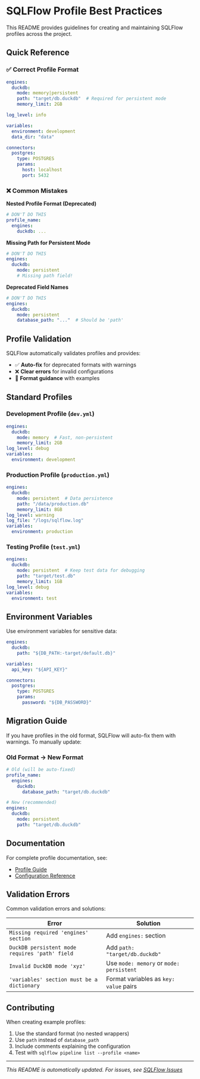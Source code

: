 # SQLFlow Profile Best Practices

This README provides guidelines for creating and maintaining SQLFlow profiles across the project.

## Quick Reference

### ✅ Correct Profile Format
```yaml
engines:
  duckdb:
    mode: memory|persistent
    path: "target/db.duckdb"  # Required for persistent mode
    memory_limit: 2GB

log_level: info

variables:
  environment: development
  data_dir: "data"

connectors:
  postgres:
    type: POSTGRES
    params:
      host: localhost
      port: 5432
```

### ❌ Common Mistakes

**Nested Profile Format (Deprecated)**
```yaml
# DON'T DO THIS
profile_name:
  engines:
    duckdb: ...
```

**Missing Path for Persistent Mode**
```yaml
# DON'T DO THIS
engines:
  duckdb:
    mode: persistent
    # Missing path field!
```

**Deprecated Field Names**
```yaml
# DON'T DO THIS
engines:
  duckdb:
    mode: persistent
    database_path: "..."  # Should be 'path'
```

## Profile Validation

SQLFlow automatically validates profiles and provides:
- ✅ **Auto-fix** for deprecated formats with warnings
- ❌ **Clear errors** for invalid configurations
- 📝 **Format guidance** with examples

## Standard Profiles

### Development Profile (`dev.yml`)
```yaml
engines:
  duckdb:
    mode: memory  # Fast, non-persistent
    memory_limit: 2GB
log_level: debug
variables:
  environment: development
```

### Production Profile (`production.yml`)
```yaml
engines:
  duckdb:
    mode: persistent  # Data persistence
    path: "/data/production.db"
    memory_limit: 8GB
log_level: warning
log_file: "/logs/sqlflow.log"
variables:
  environment: production
```

### Testing Profile (`test.yml`)
```yaml
engines:
  duckdb:
    mode: persistent  # Keep test data for debugging
    path: "target/test.db"
    memory_limit: 1GB
log_level: debug
variables:
  environment: test
```

## Environment Variables

Use environment variables for sensitive data:

```yaml
engines:
  duckdb:
    path: "${DB_PATH:-target/default.db}"

variables:
  api_key: "${API_KEY}"

connectors:
  postgres:
    type: POSTGRES
    params:
      password: "${DB_PASSWORD}"
```

## Migration Guide

If you have profiles in the old format, SQLFlow will auto-fix them with warnings. To manually update:

### Old Format → New Format
```yaml
# Old (will be auto-fixed)
profile_name:
  engines:
    duckdb:
      database_path: "target/db.duckdb"

# New (recommended)
engines:
  duckdb:
    mode: persistent
    path: "target/db.duckdb"
```

## Documentation

For complete profile documentation, see:
- [Profile Guide](../docs/user/guides/profiles.md)
- [Configuration Reference](../docs/user/reference/configuration.md)

## Validation Errors

Common validation errors and solutions:

| Error | Solution |
|-------|----------|
| `Missing required 'engines' section` | Add `engines:` section |
| `DuckDB persistent mode requires 'path' field` | Add `path: "target/db.duckdb"` |
| `Invalid DuckDB mode 'xyz'` | Use `mode: memory` or `mode: persistent` |
| `'variables' section must be a dictionary` | Format variables as `key: value` pairs |

## Contributing

When creating example profiles:
1. Use the standard format (no nested wrappers)
2. Use `path` instead of `database_path`
3. Include comments explaining the configuration
4. Test with `sqlflow pipeline list --profile <name>`

---

*This README is automatically updated. For issues, see [SQLFlow Issues](https://github.com/your-org/sqlflow/issues)* 